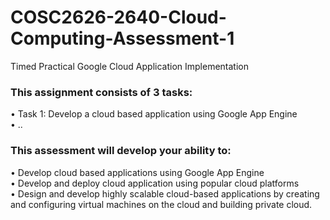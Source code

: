# COSC2626-2640-Cloud-Computing-Assessment-1      
Timed Practical Google Cloud Application Implementation     

### This assignment consists of 3 tasks:      
• Task 1: Develop a cloud based application using Google App Engine     
• ..     

### This assessment will develop your ability to:      
• Develop cloud based applications using Google App Engine        
• Develop and deploy cloud application using popular cloud platforms        
• Design  and  develop  highly  scalable  cloud-based  applications  by  creating  and  configuring  virtual  machines on the cloud and building private cloud.       
